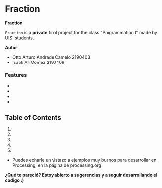 Fraction
================

**Fraction**


`Fraction` is a **private** final project for the class "Programmation I" made by UIS' students.

**Autor**
- Otto Arturo Andrade Camelo 2190403
- Isaak Ali Gomez 2190409


### Features

-
-
-
-

Table of Contents
-----------------

1. 
2. 
3. 
4.
5. 

- Puedes echarle un vistazo a ejemplos muy buenos para desarrollar en Processing, en la página de processing.org 

**¿Qué te pareció? Estoy abierto a sugerencias y a seguir desarrollando el codigo :)**